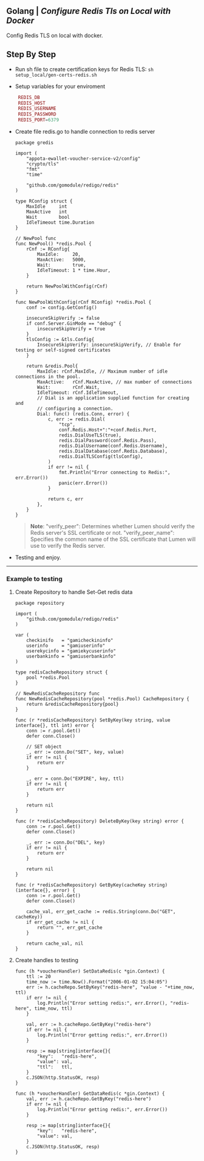 ## Golang | _Configure Redis Tls on Local with Docker_

Config Redis TLS on local with docker.

## Step By Step

- Run sh file to create certification keys for Redis TLS: ``` sh setup_local/gen-certs-redis.sh ```
- Setup variables for your enviroment
   ```php
    REDIS_DB
    REDIS_HOST
    REDIS_USERNAME
    REDIS_PASSWORD
    REDIS_PORT=6379
   ```
- Create file redis.go to handle connection to redis server
    ```
    package gredis

    import (
    	"appota-ewallet-voucher-service-v2/config"
    	"crypto/tls"
    	"fmt"
    	"time"
    
    	"github.com/gomodule/redigo/redis"
    )
    
    type RConfig struct {
    	MaxIdle     int
    	MaxActive   int
    	Wait        bool
    	IdleTimeout time.Duration
    }
    
    // NewPool func
    func NewPool() *redis.Pool {
    	rCnf := RConfig{
    		MaxIdle:     20,
    		MaxActive:   5000,
    		Wait:        true,
    		IdleTimeout: 1 * time.Hour,
    	}
    
    	return NewPoolWithConfig(rCnf)
    }
    
    func NewPoolWithConfig(rCnf RConfig) *redis.Pool {
    	conf := config.GetConfig()
    
    	insecureSkipVerify := false
    	if conf.Server.GinMode == "debug" {
    		insecureSkipVerify = true
    	}
    	tlsConfig := &tls.Config{
    		InsecureSkipVerify: insecureSkipVerify, // Enable for testing or self-signed certificates
    	}
    
    	return &redis.Pool{
    		MaxIdle: rCnf.MaxIdle, // Maximum number of idle connections in the pool.
    		MaxActive:   rCnf.MaxActive, // max number of connections
    		Wait:        rCnf.Wait,
    		IdleTimeout: rCnf.IdleTimeout,
    		// Dial is an application supplied function for creating and
    		// configuring a connection.
    		Dial: func() (redis.Conn, error) {
    			c, err := redis.Dial(
    				"tcp",
    				conf.Redis.Host+":"+conf.Redis.Port,
    				redis.DialUseTLS(true),
    				redis.DialPassword(conf.Redis.Pass),
    				redis.DialUsername(conf.Redis.Username),
    				redis.DialDatabase(conf.Redis.Database),
    				redis.DialTLSConfig(tlsConfig),
    			)
    			if err != nil {
    				fmt.Println("Error connecting to Redis:", err.Error())
    				panic(err.Error())
    			}
    
    			return c, err
    		},
    	}
    }

    ```
    > **Note**: 
    > "verify_peer": Determines whether Lumen should verify the Redis server's SSL certificate or not. 
    > "verify_peer_name": Specifies the common name of the SSL certificate that Lumen will use to verify the Redis server.
    
- Testing and enjoy.

---
### Example to testing

1. Create Repository to handle Set-Get redis data

    ```
    package repository
    
    import (
    	"github.com/gomodule/redigo/redis"
    )
    
    var (
    	checkinifo   = "gamicheckininfo"
    	userinfo     = "gamiuserinfo"
    	userekycinfo = "gamiekycuserinfo"
    	userbankinfo = "gamiuserbankinfo"
    )
    
    type redisCacheRepository struct {
    	pool *redis.Pool
    }
    
    // NewRedisCacheRepository func
    func NewRedisCacheRepository(pool *redis.Pool) CacheRepository {
    	return &redisCacheRepository{pool}
    }
    
    func (r *redisCacheRepository) SetByKey(key string, value interface{}, ttl int) error {
    	conn := r.pool.Get()
    	defer conn.Close()
    
    	// SET object
    	_, err := conn.Do("SET", key, value)
    	if err != nil {
    		return err
    	}
    
    	_, err = conn.Do("EXPIRE", key, ttl)
    	if err != nil {
    		return err
    	}
    
    	return nil
    }
    
    func (r *redisCacheRepository) DeleteByKey(key string) error {
    	conn := r.pool.Get()
    	defer conn.Close()
    
    	_, err := conn.Do("DEL", key)
    	if err != nil {
    		return err
    	}
    
    	return nil
    }
    
    func (r *redisCacheRepository) GetByKey(cacheKey string) (interface{}, error) {
    	conn := r.pool.Get()
    	defer conn.Close()
    
    	cache_val, err_get_cache := redis.String(conn.Do("GET", cacheKey))
    	if err_get_cache != nil {
    		return "", err_get_cache
    	}
    
    	return cache_val, nil
    }
    ```
2. Create handles to testing
    ```
    func (h *voucherHandler) SetDataRedis(c *gin.Context) {
    	ttl := 20
    	time_now := time.Now().Format("2006-01-02 15:04:05")
    	err := h.cacheRepo.SetByKey("redis-here", "value - "+time_now, ttl)
    	if err != nil {
    		log.Println("Error setting redis:", err.Error(), "redis-here", time_now, ttl)
    	}
    
    	val, err := h.cacheRepo.GetByKey("redis-here")
    	if err != nil {
    		log.Println("Error getting redis:", err.Error())
    	}
    
    	resp := map[string]interface{}{
    		"key":   "redis-here",
    		"value": val,
    		"ttl":   ttl,
    	}
    	c.JSON(http.StatusOK, resp)
    }
    
    func (h *voucherHandler) GetDataRedis(c *gin.Context) {
    	val, err := h.cacheRepo.GetByKey("redis-here")
    	if err != nil {
    		log.Println("Error getting redis:", err.Error())
    	}
    
    	resp := map[string]interface{}{
    		"key":   "redis-here",
    		"value": val,
    	}
    	c.JSON(http.StatusOK, resp)
    }
    ```